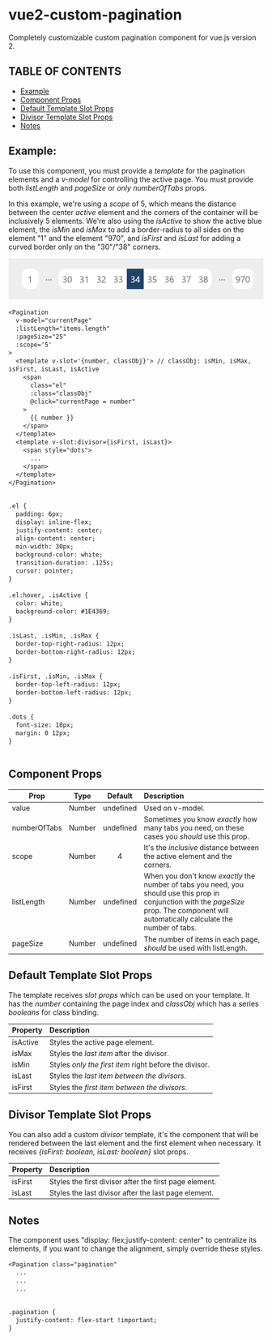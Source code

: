 # vue2-custom-pagination

Completely customizable custom pagination component for vue.js version 2.

## TABLE OF CONTENTS
* [Example](#example)
* [Component Props](#component-props)
* [Default Template Slot Props](#Default-Template-Slot-Props)
* [Divisor Template Slot Props](#Divisor-Template-Slot-Props)
* [Notes](#notes)


## Example:

To use this component, you must provide a _template_ for the pagination elements and a _v-model_ for controlling the active page. You must provide both
*listLength* and *pageSize* or *only* *numberOfTabs* props.

In this example, we're using a *scope* of 5, which means the distance between the center *active* element and the corners of the container will be inclusively 5 elements.
We're also using the *isActive* to show the active blue element, the *isMin* and *isMax* to add a border-radius to all sides on the element "1" and the element "970", and *isFirst* and *isLast*
for adding a curved border only on the "30"/"38" corners.

![Pagination Example](/screenshots/example.png)

```
<Pagination
  v-model="currentPage"
  :listLength="items.length"
  :pageSize="25"
  :scope='5'
>
  <template v-slot='{number, classObj}'> // classObj: isMin, isMax, isFirst, isLast, isActive
    <span
      class="el"
      :class="classObj"
      @click="currentPage = number"
    >
      {{ number }}
    </span>
  </template>
  <template v-slot:divisor={isFirst, isLast}>
    <span style="dots">
      ...
    </span>
  </template>
</Pagination>
```

```

.el {
  padding: 6px;
  display: inline-flex;
  justify-content: center;
  align-content: center;
  min-width: 30px;
  background-color: white;
  transition-duration: .125s;
  cursor: pointer;
}

.el:hover, .isActive { 
  color: white;
  background-color: #1E4369;
}

.isLast, .isMin, .isMax {
  border-top-right-radius: 12px;
  border-bottom-right-radius: 12px;
}

.isFirst, .isMin, .isMax {
  border-top-left-radius: 12px;
  border-bottom-left-radius: 12px;
}

.dots {
  font-size: 18px;
  margin: 0 12px;
}


```

## Component Props

| Prop      | Type | Default | Description |
| -------------|:-------------:|:-------------:|:-------------|
| value | Number | undefined | Used on v-model. |
| numberOfTabs | Number | undefined | Sometimes you know *exactly* how many tabs you need, on these cases you *should* use this prop. |
| scope | Number | 4 | It's the *inclusive* distance between the active element and the corners. |
| listLength | Number | undefined | When you don't know *exactly* the number of tabs you need, you should use this prop in conjunction with the *pageSize* prop. The component will automatically calculate the number of tabs. |
| pageSize | Number | undefined | The number of items in each page, *should* be used with listLength. |


## Default Template Slot Props

The template receives *slot props* which can be used on your template. It has the *number* containing the page index and *classObj* which has a series *booleans* for class binding.

| Property      | Description          |
| ------------- |:-------------|
| isActive      | Styles the active page element. |
| isMax         | Styles the *last item* after the divisor. |
| isMin         | Styles *only the first item* right before the divisor. |
| isLast        | Styles the *last item between the divisors*. |
| isFirst       | Styles the *first item between the divisors*.  |


## Divisor Template Slot Props

You can also add a custom *divisor* template, it's the component that will be rendered between the last element and the first element when necessary. It receives *{isFirst: boolean, isLast: boolean}* slot props.


| Property | Description | 
| ------------- |:-------------|
| isFirst | Styles the first divisor after the first page element. | 
| isLast | Styles the last divisor after the last page element. |


## Notes

The component uses "display: flex;justify-content: center" to centralize its elements, if you want to change the alignment, simply override these styles.

```
<Pagination class="pagination"
  ...
  ...
  ...
```

```

.pagination {
  justify-content: flex-start !important;
}

```
